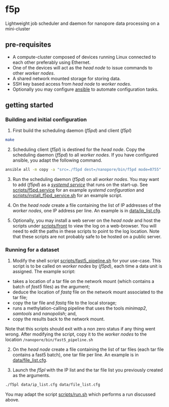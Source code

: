 # f5p

Lightweight job scheduler and daemon for nanopore data processing on a mini-cluster


## pre-requisites

- A compute-cluster composed of devices running Linux connected to each other preferably using Ethernet.
- One of the devices will act as the *head node* to issue commands to other *worker nodes*.
- A shared network mounted storage for storing data.
- SSH key based access from *head node* to *worker nodes*.
- Optionally you may configure [ansible](https://docs.ansible.com/ansible/latest/index.html) to automate configuration tasks.

## getting started

### Building and initial configuration

1. First build the scheduling daemon (*f5pd*) and client (*f5pl*)

```sh
make
```

2. Scheduling client (*f5pl*) is destined for the *head node*. Copy the scheduling daemon (*f5pd*) to all *worker nodes*. If you have configured ansible, you adapt the following command.

```sh
ansible all -m copy -a "src=./f5pd dest=/nanopore/bin/f5pd mode=0755"
```

3. Run the scheduling daemon (*f5pd*) on all *worker nodes*. You may want to add (*f5pd*) as a *[systemd service](http://manpages.ubuntu.com/manpages/cosmic/man5/systemd.service.5.html)* that runs on the start-up. See [scripts/f5pd.service](https://github.com/hasindu2008/f5_pipeline/blob/master/scripts/f5pd.service) for an example *systemd configuration* and  [scripts/install_f5pd_service.sh](https://github.com/hasindu2008/f5_pipeline/blob/master/scripts/install_f5pd_service.sh) for an example script.

4. On the *head node* create a file containing the list of IP addresses of the *worker nodes*, one IP address per line. An example is in [data/ip_list.cfg](https://github.com/hasindu2008/f5_pipeline/blob/master/data/ip_list.cfg).

5. Optionally, you may install a web server on the *head node* and host the scripts under [scripts/front](https://github.com/hasindu2008/f5_pipeline/tree/master/scripts/front) to view the log on a web-browser. You will need to edit the paths in these scripts to point to the log location. Note that these scripts are not probably safe to be hosted on a public server.

### Running for a dataset

1. Modify the shell script [scripts/fast5_pipeline.sh](https://github.com/hasindu2008/f5_pipeline/blob/master/scripts/fast5_pipeline.sh) for your use-case. This script is to be called on *worker nodes* by (*f5pd*), each time a data unit is assigned. The example script:
  - takes a location of a tar file on the network mount (which contains a batch of *fast5* files) as the argument;
  - deduce the location of *fastq* file on the network mount associated to the tar file;
  - copy the tar file and *fastq* file to the local storage;
  - runs a methylation-calling pipeline that uses the tools *minimap2*, *samtools* and *nanopolish*; and,
  - copy the results back to the network mount.

  Note that this scripts should exit with a non zero status if any thing went wrong. After modifying the script, copy it to the *worker nodes* to the location `/nanopore/bin/fast5_pipeline.sh`


2. On the *head node* create a file containing the list of tar files (each tar file contains a fast5 batch), one tar file per line. An example is in [data/file_list.cfg](https://github.com/hasindu2008/f5_pipeline/blob/master/data/file_list.cfg).

3. Launch the *f5pl* with the IP list and the tar file list you previously created as the arguments.

```sh
./f5pl data/ip_list.cfg data/file_list.cfg
```

  You may adapt the script [scripts/run.sh](https://github.com/hasindu2008/f5_pipeline/blob/master/scripts/run.sh) which performs a run discussed above.
